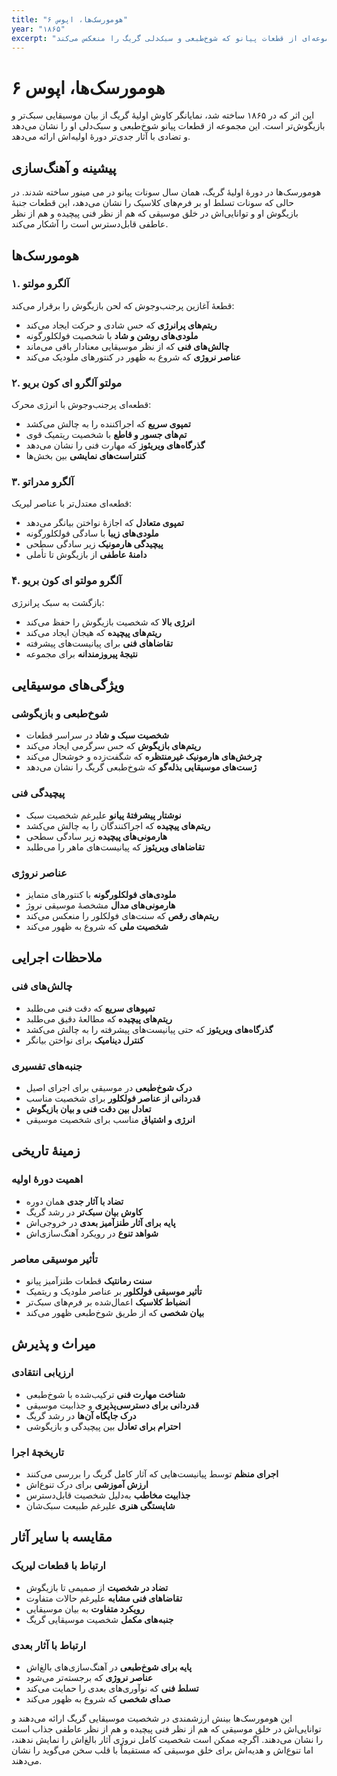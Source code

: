 ```yaml
---
title: "هومورسک‌ها، اپوس ۶"
year: "۱۸۶۵"
excerpt: "مجموعه‌ای از قطعات پیانو که شوخ‌طبعی و سبک‌دلی گریگ را منعکس می‌کند."
---
```


# هومورسک‌ها، اپوس ۶

این اثر که در ۱۸۶۵ ساخته شد، نمایانگر کاوش اولیهٔ گریگ از بیان موسیقایی سبک‌تر و بازیگوش‌تر است. این مجموعه از قطعات پیانو شوخ‌طبعی و سبک‌دلی او را نشان می‌دهد و تضادی با آثار جدی‌تر دورهٔ اولیه‌اش ارائه می‌دهد.

## پیشینه و آهنگ‌سازی

هومورسک‌ها در دورهٔ اولیهٔ گریگ، همان سال سونات پیانو در می مینور ساخته شدند. در حالی که سونات تسلط او بر فرم‌های کلاسیک را نشان می‌دهد، این قطعات جنبهٔ بازیگوش او و توانایی‌اش در خلق موسیقی که هم از نظر فنی پیچیده و هم از نظر عاطفی قابل‌دسترس است را آشکار می‌کند.

## هومورسک‌ها

### ۱. آلگرو مولتو
قطعهٔ آغازین پرجنب‌وجوش که لحن بازیگوش را برقرار می‌کند:
- **ریتم‌های پرانرژی** که حس شادی و حرکت ایجاد می‌کند
- **ملودی‌های روشن و شاد** با شخصیت فولکلورگونه
- **چالش‌های فنی** که از نظر موسیقایی معنادار باقی می‌ماند
- **عناصر نروژی** که شروع به ظهور در کنتورهای ملودیک می‌کند

### ۲. مولتو آلگرو ای کون بریو
قطعه‌ای پرجنب‌وجوش با انرژی محرک:
- **تمپوی سریع** که اجراکننده را به چالش می‌کشد
- **تم‌های جسور و قاطع** با شخصیت ریتمیک قوی
- **گذرگاه‌های ویریئوز** که مهارت فنی را نشان می‌دهد
- **کنتراست‌های نمایشی** بین بخش‌ها

### ۳. آلگرو مدراتو
قطعه‌ای معتدل‌تر با عناصر لیریک:
- **تمپوی متعادل** که اجازهٔ نواختن بیانگر می‌دهد
- **ملودی‌های زیبا** با سادگی فولکلورگونه
- **پیچیدگی هارمونیک** زیر سادگی سطحی
- **دامنهٔ عاطفی** از بازیگوش تا تأملی

### ۴. آلگرو مولتو ای کون بریو
بازگشت به سبک پرانرژی:
- **انرژی بالا** که شخصیت بازیگوش را حفظ می‌کند
- **ریتم‌های پیچیده** که هیجان ایجاد می‌کند
- **تقاضاهای فنی** برای پیانیست‌های پیشرفته
- **نتیجهٔ پیروزمندانه** برای مجموعه

## ویژگی‌های موسیقایی

### شوخ‌طبعی و بازیگوشی
- **شخصیت سبک و شاد** در سراسر قطعات
- **ریتم‌های بازیگوش** که حس سرگرمی ایجاد می‌کند
- **چرخش‌های هارمونیک غیرمنتظره** که شگفت‌زده و خوشحال می‌کند
- **ژست‌های موسیقایی بذله‌گو** که شوخ‌طبعی گریگ را نشان می‌دهد

### پیچیدگی فنی
- **نوشتار پیشرفتهٔ پیانو** علیرغم شخصیت سبک
- **ریتم‌های پیچیده** که اجراکنندگان را به چالش می‌کشد
- **هارمونی‌های پیچیده** زیر سادگی سطحی
- **تقاضاهای ویریئوز** که پیانیست‌های ماهر را می‌طلبد

### عناصر نروژی
- **ملودی‌های فولکلورگونه** با کنتورهای متمایز
- **هارمونی‌های مدال** مشخصهٔ موسیقی نروژ
- **ریتم‌های رقص** که سنت‌های فولکلور را منعکس می‌کند
- **شخصیت ملی** که شروع به ظهور می‌کند

## ملاحظات اجرایی

### چالش‌های فنی
- **تمپوهای سریع** که دقت فنی می‌طلبد
- **ریتم‌های پیچیده** که مطالعهٔ دقیق می‌طلبد
- **گذرگاه‌های ویریئوز** که حتی پیانیست‌های پیشرفته را به چالش می‌کشد
- **کنترل دینامیک** برای نواختن بیانگر

### جنبه‌های تفسیری
- **درک شوخ‌طبعی** در موسیقی برای اجرای اصیل
- **قدردانی از عناصر فولکلور** برای شخصیت مناسب
- **تعادل بین دقت فنی و بیان بازیگوش**
- **انرژی و اشتیاق** مناسب برای شخصیت موسیقی

## زمینهٔ تاریخی

### اهمیت دورهٔ اولیه
- **تضاد با آثار جدی** همان دوره
- **کاوش بیان سبک‌تر** در رشد گریگ
- **پایه برای آثار طنزآمیز بعدی** در خروجی‌اش
- **شواهد تنوع** در رویکرد آهنگ‌سازی‌اش

### تأثیر موسیقی معاصر
- **سنت رمانتیک** قطعات طنزآمیز پیانو
- **تأثیر موسیقی فولکلور** بر عناصر ملودیک و ریتمیک
- **انضباط کلاسیک** اعمال‌شده بر فرم‌های سبک‌تر
- **بیان شخصی** که از طریق شوخ‌طبعی ظهور می‌کند

## میراث و پذیرش

### ارزیابی انتقادی
- **شناخت مهارت فنی** ترکیب‌شده با شوخ‌طبعی
- **قدردانی برای دسترسی‌پذیری** و جذابیت موسیقی
- **درک جایگاه آن‌ها** در رشد گریگ
- **احترام برای تعادل** بین پیچیدگی و بازیگوشی

### تاریخچهٔ اجرا
- **اجرای منظم** توسط پیانیست‌هایی که آثار کامل گریگ را بررسی می‌کنند
- **ارزش آموزشی** برای درک تنوع‌اش
- **جذابیت مخاطب** به‌دلیل شخصیت قابل‌دسترس
- **شایستگی هنری** علیرغم طبیعت سبک‌شان

## مقایسه با سایر آثار

### ارتباط با قطعات لیریک
- **تضاد در شخصیت** از صمیمی تا بازیگوش
- **تقاضاهای فنی مشابه** علیرغم حالات متفاوت
- **رویکرد متفاوت** به بیان موسیقایی
- **جنبه‌های مکمل** شخصیت موسیقایی گریگ

### ارتباط با آثار بعدی
- **پایه برای شوخ‌طبعی** در آهنگ‌سازی‌های بالغ‌اش
- **عناصر نروژی** که برجسته‌تر می‌شود
- **تسلط فنی** که نوآوری‌های بعدی را حمایت می‌کند
- **صدای شخصی** که شروع به ظهور می‌کند

این هومورسک‌ها بینش ارزشمندی در شخصیت موسیقایی گریگ ارائه می‌دهند و توانایی‌اش در خلق موسیقی که هم از نظر فنی پیچیده و هم از نظر عاطفی جذاب است را نشان می‌دهند. اگرچه ممکن است شخصیت کامل نروژی آثار بالغ‌اش را نمایش ندهند، اما تنوع‌اش و هدیه‌اش برای خلق موسیقی که مستقیماً با قلب سخن می‌گوید را نشان می‌دهند.
